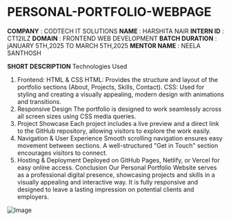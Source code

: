 # PERSONAL-PORTFOLIO-WEBPAGE

**COMPANY** : CODTECH IT SOLUTIONS
**NAME** : HARSHITA NAIR
**INTERN ID** : CT12ILZ
**DOMAIN** : FRONTEND WEB DEVELOPMENT
**BATCH DURATION** :  jANUARY 5TH,2025 TO MARCH 5TH,2025
**MENTOR NAME** : NEELA SANTHOSH


**SHORT DESCRIPTION**
Technologies Used
1. Frontend: HTML & CSS
HTML: Provides the structure and layout of the portfolio sections (About, Projects, Skills, Contact).
CSS: Used for styling and creating a visually appealing, modern design with animations and transitions.
2. Responsive Design
The portfolio is designed to work seamlessly across all screen sizes using CSS media queries.
3. Project Showcase
Each project includes a live preview and a direct link to the GitHub repository, allowing visitors to explore the work easily.
4. Navigation & User Experience
Smooth scrolling navigation ensures easy movement between sections.
A well-structured "Get in Touch" section encourages visitors to connect.
5. Hosting & Deployment
Deployed on GitHub Pages, Netlify, or Vercel for easy online access.
Conclusion
Our Personal Portfolio Website serves as a professional digital presence, showcasing projects and skills in a visually appealing and interactive way. It is fully responsive and designed to leave a lasting impression on potential clients and employers.


![Image](https://github.com/user-attachments/assets/d4b8dc12-7e26-4b96-a26a-e414f5e905d5)
